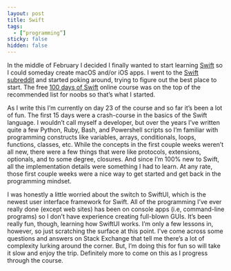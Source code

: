 ```yaml
---
layout: post
title: Swift
tags:
  - [“programming”]
sticky: false
hidden: false
---
```


In the middle of February I decided I finally wanted to start learning [Swift](https://swift.org) so I could someday create macOS and/or iOS apps.  I went to the [Swift subreddit](https://www.reddit.com/r/swift/) and started poking around, trying to figure out the best place to start.  The free [100 days of Swift](https://www.hackingwithswift.com/100) online course was on the top of the recommended list for noobs so that’s what I started.

As I write this I’m currently on day 23 of the course and so far it’s been a lot of fun.  The first 15 days were a crash-course in the basics of the Swift language.  I wouldn’t call myself a developer, but over the years I’ve written quite a few Python, Ruby, Bash, and Powershell scripts so I’m familiar with programming constructs like variables, arrays, conditionals, loops, functions, classes, etc.  While the concepts in the first couple weeks weren’t all new, there were a few things that were like protocols, extensions, optionals, and to some degree, closures.  And since I’m 100% new to Swift, all the implementation details were something I had to learn.  At any rate, those first couple weeks were a nice way to get started and get back in the programming mindset.

I was honestly a little worried about the switch to SwiftUI, which is the newest user interface framework for Swift.  All of the programming I’ve ever really done (except web sites) has been on console apps (i.e, command-line programs) so I don’t have experience creating full-blown GUIs.  It’s been really fun, though, learning how SwiftUI works.  I’m only a few lessons in, however, so just scratching the surface at this point.  I’ve come across some questions and answers on Stack Exchange that tell me there’s a lot of complexity lurking around the corner.  But, I’m doing this for fun so will take it slow and enjoy the trip.  Definitely more to come on this as I progress through the course.
